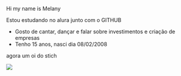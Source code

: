 Hi my name is Melany

Estou estudando no alura junto com o GITHUB
* Gosto de cantar, dançar e falar sobre investimentos e criação de empresas
* Tenho 15 anos, nasci dia 08/02/2008

agora um oi do stich

![](https://media.tenor.com/N6PMi0IvITAAAAAC/hi.gif)
